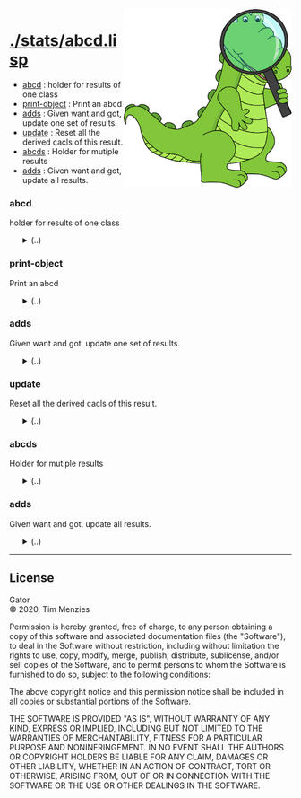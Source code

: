 <a name=top>
<img width=300 align=right src="https://raw.githubusercontent.com/timm/gator/main/docs/img/gator.png">

# [./stats/abcd.lisp](/src/./stats/abcd.lisp)
- [abcd](#abcd) : holder for results of one class
- [print-object](#print-object) : Print an abcd
- [adds](#adds) : Given want and got, update one set of results.
- [update](#update) : Reset all the derived cacls of this result.
- [abcds](#abcds) : Holder for mutiple results
- [adds](#adds) : Given want and got, update all results.

### abcd

holder for results of one class
 <ul>
<details><summary>(..)</summary>

```lisp
(defstruct abcd "" target (a 0) (b 0) (c 0) (d 0) acc pf prec pd f g)
```
</details></ul>

### print-object

Print an abcd
 <ul>
<details><summary>(..)</summary>

```lisp
(defmethod print-object ((obj abcd) stream)
  ""
  (labels ((p (z)
             (round (* 100 z))))
    (with-slots (target pf prec pd f g n c d acc)
        (update obj)
      (format stream "#s~s"
              `(abcd :target ,target :pd ,(p pd) :pf ,(p pf) :prec ,(p prec) :f
                ,(p f) :g ,(p g) :n ,(+ c d) :acc ,(p acc))))))
```
</details></ul>

### adds

Given want and got, update one set of results.
 <ul>
<details><summary>(..)</summary>

```lisp
(defmethod adds ((obj abcd) want got)
  ""
  (with-slots (a b c d target)
      obj
    (if (eql want target)
        (if (eql got want)
            (incf d)
            (incf b))
        (if (eql got target)
            (incf c)
            (incf a)))))
```
</details></ul>

### update

Reset all the derived cacls of this result.
 <ul>
<details><summary>(..)</summary>

```lisp
(defmethod update ((obj abcd) &aux notpf (zip (float (expt 10 -32))))
  ""
  (with-slots (a b c d acc pf prec pd f g n)
      obj
    (setf acc (/ (+ a d) (+ zip a b c d))
          pf (/ c (+ zip a c))
          prec (/ d (+ zip c d))
          pd (/ d (+ zip b d))
          notpf (- 1 pf)
          f (/ (* 2 prec pd) (+ zip prec pd))
          g (/ (* 2 notpf pd) (+ zip notpf pd)))
    obj))
```
</details></ul>

### abcds

Holder for mutiple results
 <ul>
<details><summary>(..)</summary>

```lisp
(defstruct abcds "" (yes 0) (no 0) all)
```
</details></ul>

### adds

Given want and got, update all results.
 <ul>
<details><summary>(..)</summary>

```lisp
(defmethod adds ((obj abcds) want got)
  ""
  (with-slots (yes no all)
      obj
    (if (equalp want got)
        (incf yes)
        (incf no))
    (has! all want :else (make-abcd :target want :a (+ yes no)))
    (has! all got :else (make-abcd :target got :a (+ yes no)))
    (loop for (target . result) in all
          do (adds result want got))))
```
</details></ul>

<hr>


## License

Gator   
&copy; 2020, Tim Menzies

Permission is hereby granted, free of charge, to any person obtaining
a copy of this software and associated documentation files (the
"Software"), to deal in the Software without restriction, including
without limitation the rights to use, copy, modify, merge, publish,
distribute, sublicense, and/or sell copies of the Software, and to
permit persons to whom the Software is furnished to do so, subject
to the following conditions:

The above copyright notice and this permission notice shall be
included in all copies or substantial portions of the Software.

THE SOFTWARE IS PROVIDED "AS IS", WITHOUT WARRANTY OF ANY KIND,
EXPRESS OR IMPLIED, INCLUDING BUT NOT LIMITED TO THE WARRANTIES OF
MERCHANTABILITY, FITNESS FOR A PARTICULAR PURPOSE AND NONINFRINGEMENT.
IN NO EVENT SHALL THE AUTHORS OR COPYRIGHT HOLDERS BE LIABLE FOR
ANY CLAIM, DAMAGES OR OTHER LIABILITY, WHETHER IN AN ACTION OF
CONTRACT, TORT OR OTHERWISE, ARISING FROM, OUT OF OR IN CONNECTION
WITH THE SOFTWARE OR THE USE OR OTHER DEALINGS IN THE SOFTWARE.
